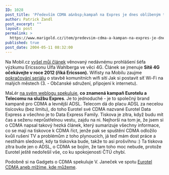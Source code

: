 ```yaml
---
ID: 1028
post_title: 'Především CDMA a&nbsp;kampaň na Expres je dnes oblíbeným tématem&#8230;'
author: Patrick Zandl
post_excerpt: ""
layout: post
permalink: >
  https://www.marigold.cz/item/predevsim-cdma-a-kampan-na-expres-je-dnes-oblibenym-tematem
published: true
post_date: 2004-05-11 08:32:00
---
```

<P>Na Mobil.cz <A href="http://mobil.idnes.cz/mobilni_komunikace/mobilni_technologie/zpravy-mobilni_technologie/ctvrtagenerace040511.html" target=_blank>vyšel můj článek</A> věnovaný nedávnému prohlášení šéfa výzkumu Ericssonu Ulfa Wahlberga ve věci 4G. Článek se jmenuje <STRONG>Sítě 4G očekávejte v roce 2012 (říká Ericsson).</STRONG> Wifisty na Mobilu zaujme <A href="http://mobil.idnes.cz/mobilni_komunikace/wifi/wifi_volyne040511.html" target=_blank>pokračování seriálu</A> o stavbě komunitních wifi sítí Jak si postavit síť Wi-Fi na malých městech (3. - Občanské sdružení, připojení k internetu).</P>
<P>MaLér <A href="http://www.maler.cz/index.php?id=49" target=_blank>na svém weblogu spekuluje</A>, <STRONG>co znamená kampaň Eurotelu a Telecomu na službu Expres</STRONG>. Je to jednoduché - je to společný brand kampaně pro CDMA a levnější ADSL. Telecom dá do placu ADSL za necelou tisícovku (bez limitu), do toho Eurotel své CDMA nazvané Eurotel Data Express a všechno je to Data Express Family. Tiskova je zítra, když budu mít čas a seženu neprůstřelnou vestu, zajdu na ni. Nejhorší na tom je, že jsem si o CDMA napsal takový hezká článek, který sumarizuje všechny informace, co se mají na tiskovce k CDMA říct, jenže pak se spuštění CDMA odložilo kvůli rušení TV a problémům z toho plynoucích, já teď mám dost práce a nestíhám sledovat, kdy ta tiskovka bude, takže to asi prošvihnu :) Ta tiskova zítra bude jen o ADSL, o CDMA se bojím, že tam toho moc nebude, protože Eurotel ještě nedořešil vše, co ku spokojenosti ČTÚ chybí. </P>
<P>Podobně si na Gadgets o CDMA spekuluje V. Janeček ve spotu <A href="http://gadgets.bloguje.cz/41335_item.php" target=_blank>Eurotel CDMA aneb mlžíme, kde můžeme</A>. </P>